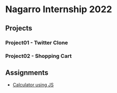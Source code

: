 # Nagarro Internship 2022
## Projects
### Project01 - Twitter Clone
### Project02 - Shopping Cart
## Assignments
- [Calculator using JS](https://adityastomar67.github.io/Nagarro-Internship/Calculator/)
